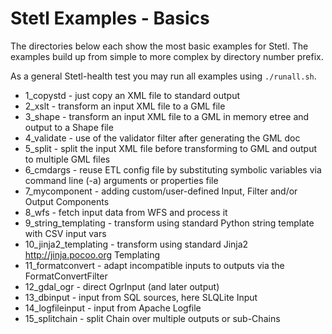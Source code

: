 # Stetl Examples - Basics

The directories below each show the most basic examples for Stetl.
The examples build up from simple to more complex by directory number prefix.

As a general Stetl-health test you may run all examples using `./runall.sh`.

* 1_copystd - just copy an XML file to standard output
* 2_xslt - transform an input XML file to a GML file
* 3_shape - transform an input XML file to a GML in memory etree and output to a Shape file
* 4_validate - use of the validator filter after generating the GML doc
* 5_split - split the input XML file before transforming to GML and output to multiple GML files
* 6_cmdargs - reuse ETL config file by substituting symbolic variables via command line (-a) arguments or properties file
* 7_mycomponent - adding custom/user-defined Input, Filter and/or Output Components
* 8_wfs - fetch input data from WFS and process it
* 9_string_templating - transform using standard Python string template with CSV input vars
* 10_jinja2_templating - transform using standard Jinja2 http://jinja.pocoo.org Templating
* 11_formatconvert - adapt incompatible inputs to outputs via the FormatConvertFilter
* 12_gdal_ogr - direct OgrInput (and later output)
* 13_dbinput - input from SQL sources, here SLQLite Input
* 14_logfileinput - input from Apache Logfile
* 15_splitchain - split Chain over multiple outputs or sub-Chains
